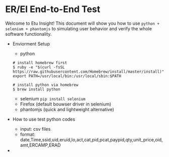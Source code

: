 # ER/EI End-to-End Test

Welcome to Etu Insight! This document will show you how to use ```python + selenium + phantomjs``` to simulating user behavior and verify the whole software functionality.

- Enviorment Setup
	- python
	```
	# install homebrew first
	$ ruby -e "$(curl -fsSL https://raw.githubusercontent.com/Homebrew/install/master/install)"
	export PATH=/usr/local/bin:/usr/local/sbin:$PATH

	# install python via homebrew
	$ brew install python
	```
	- selenium
	```pip install selenium```
	- Firefox (default bouwser driver in selenium)
	- phantomjs (quick and lightweight alternative)

- How to use test python codes
	- input: csv files
	- format: date,Time,ssid,uid,eruid,lo,act,cat,pid,pcat,paypid,qty,unit_price,oid,amt,ERCAMP,ERAD

- 
